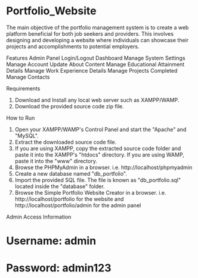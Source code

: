 # Portfolio_Website
The main objective of the portfolio management system is to create a web platform beneficial for both job seekers and providers. This involves designing and developing a website where individuals can showcase their projects and accomplishments to potential employers.

Features
Admin Panel
Login/Logout
Dashboard
Manage System Settings
Manage Account
Update About Content
Manage Educational Attainment Details
Manage Work Experience Details
Manage Projects Completed
Manage Contacts

Requirements
1. Download and Install any local web server such as XAMPP/WAMP.
2. Download the provided source code zip file.

How to Run
1. Open your XAMPP/WAMP's Control Panel and start the "Apache" and "MySQL".
2. Extract the downloaded source code file.
3. If you are using XAMPP, copy the extracted source code folder and paste it into the XAMPP's "htdocs" directory. If you are using WAMP, paste it into the "www" directory.
4. Browse the PHPMyAdmin in a browser. i.e. http://localhost/phpmyadmin
5. Create a new database named "db_portfolio".
6. Import the provided SQL file. The file is known as "db_portfolio.sql" located inside the "database" folder.
7. Browse the Simple Portfolio Website Creator in a browser. i.e. http://localhost/portfolio for the website and http://localhost/portfolio/admin for the admin panel

Admin Access Information
# Username: admin
# Password: admin123
